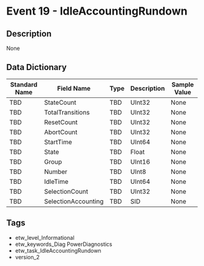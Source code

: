# Event 19 - IdleAccountingRundown

## Description
None

## Data Dictionary
|Standard Name|Field Name|Type|Description|Sample Value|
|---|---|---|---|---|
|TBD|StateCount|TBD|UInt32|None|None|
|TBD|TotalTransitions|TBD|UInt32|None|None|
|TBD|ResetCount|TBD|UInt32|None|None|
|TBD|AbortCount|TBD|UInt32|None|None|
|TBD|StartTime|TBD|UInt64|None|None|
|TBD|State|TBD|Float|None|None|
|TBD|Group|TBD|UInt16|None|None|
|TBD|Number|TBD|UInt8|None|None|
|TBD|IdleTime|TBD|UInt64|None|None|
|TBD|SelectionCount|TBD|UInt32|None|None|
|TBD|SelectionAccounting|TBD|SID|None|None|

## Tags
* etw_level_Informational
* etw_keywords_Diag PowerDiagnostics
* etw_task_IdleAccountingRundown
* version_2